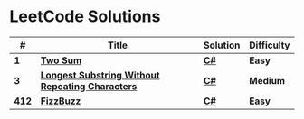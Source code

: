 # LeetCode Solutions

| # | Title | Solution | Difficulty |
|---| ----- | -------- | ---------- |
|**1**| **[Two Sum](https://leetcode.com/problems/two-sum/)** | **[C#](https://github.com/Rion5/LeetCode/blob/master/LeetCode/TwoSums.cs)** | **Easy** |
|**3**| **[Longest Substring Without Repeating Characters](https://leetcode.com/problems/longest-substring-without-repeating-characters/)** | **[C#](https://leetcode.com/submissions/detail/186675804/)** | **Medium** |
|**412**| **[FizzBuzz](https://leetcode.com/problems/fizz-buzz/)** | **[C#](https://leetcode.com/submissions/detail/186686654/)** | **Easy** |